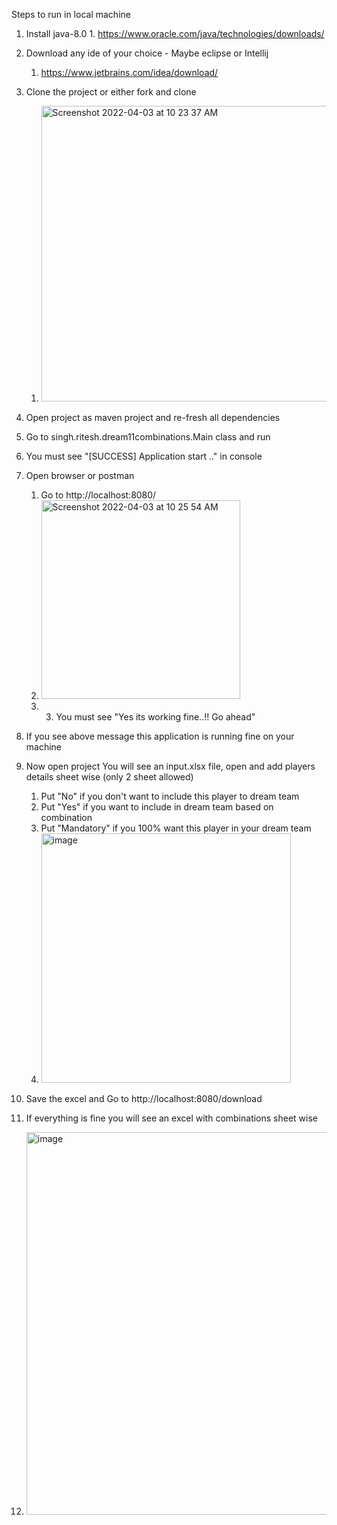 Steps to run in local machine

1. Install java-8.0 
       1. https://www.oracle.com/java/technologies/downloads/
2. Download any ide of your choice - Maybe eclipse or Intellij 
   1. https://www.jetbrains.com/idea/download/
3. Clone the project or either fork and clone
   1. <img width="473" alt="Screenshot 2022-04-03 at 10 23 37 AM" src="https://user-images.githubusercontent.com/19280946/161412129-4eee5aee-b4e9-4eac-8c93-2d8a1458abbc.png">

4. Open project as maven project and re-fresh all dependencies
5. Go to singh.ritesh.dream11combinations.Main class and run
6. You must see "[SUCCESS] Application start .." in console
7. Open browser or postman 
   1. Go to http://localhost:8080/
   2. <img width="318" alt="Screenshot 2022-04-03 at 10 25 54 AM" src="https://user-images.githubusercontent.com/19280946/161412172-ae718ec3-76dc-472e-baa9-71d2bbc1c550.png">   
   3. 3. You must see "Yes its working fine..!! Go ahead"
8. If you see above message this application is running fine on your machine
9. Now open project You will see an input.xlsx file, open and add players details sheet wise (only 2 sheet allowed)
   1. Put "No" if you don't want to include this player to dream team
   2. Put "Yes" if you want to include in dream team based on combination
   3. Put "Mandatory" if you 100% want this player in your dream team 
   4. <img width="399" alt="image" src="https://user-images.githubusercontent.com/19280946/161395655-adc0dab6-b486-4ea0-a750-eeaff738cca3.png">

10. Save the excel and Go to http://localhost:8080/download
11. If everything is fine you will see an excel with combinations sheet wise
12. <img width="612" alt="image" src="https://user-images.githubusercontent.com/19280946/161395604-c760cc1f-67ea-4130-9254-3f77c635a70e.png">
